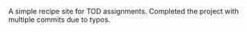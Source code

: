 A simple recipe site for TOD assignments.
Completed the project with multiple commits due to typos.

